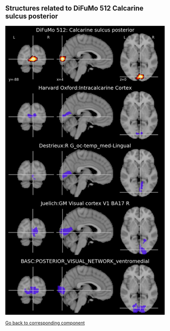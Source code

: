 


## Structures related to DiFuMo 512 Calcarine sulcus posterior

![419](419.jpg "Structures related to DiFuMo 512 Calcarine sulcus posterior")

[Go back to corresponding component](https://parietal-inria.github.io/DiFuMo/512/html/419.html)